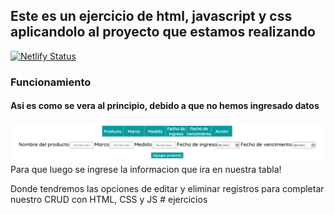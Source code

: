 ## Este es un ejercicio de html, javascript y css aplicandolo al proyecto que estamos realizando

[![Netlify Status](https://api.netlify.com/api/v1/badges/e8a0c6e7-a471-4345-bd15-632cdb765e7d/deploy-status)](https://app.netlify.com/sites/peaceful-volhard-95178f/deploys)


### Funcionamiento
#### Asi es como se vera al principio, debido a que no hemos ingresado datos
![Tabla donde iran los registros](images/uno.png)
Para que luego se ingrese la informacion que ira en nuestra tabla!

Donde tendremos las opciones de editar y eliminar registros para completar nuestro CRUD con HTML, CSS y JS
#   e j e r c i c i o s 
 
 